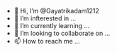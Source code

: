- 👋 Hi, I’m @Gayatrikadam1212
- 👀 I’m infterested in ...
- 🌱 I’m currently learning ...
- 💞️ I’m looking to collaborate on ...
- 📫 How to reach me ...

<!---
Gayatrikadam1212/Gayatrikadam1212 is a ✨ special ✨ repository because its `README.md` (this file) appears on your GitHub profile.
You can click the Preview link to take a look at your changes.
--->

